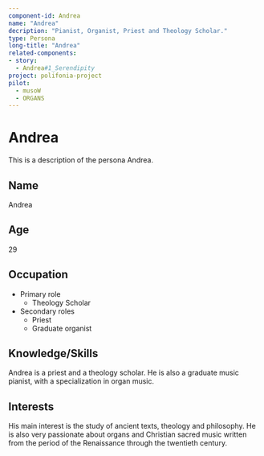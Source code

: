 ```yaml
---
component-id: Andrea
name: "Andrea"
decription: "Pianist, Organist, Priest and Theology Scholar."
type: Persona
long-title: "Andrea"
related-components:
- story:
  - Andrea#1_Serendipity
project: polifonia-project
pilot:
  - musoW
  - ORGANS
---
```


# Andrea

This is a description of the persona Andrea.

## Name
Andrea

## Age
29

## Occupation
- Primary role
  - Theology Scholar
- Secondary roles
  - Priest
  - Graduate organist

## Knowledge/Skills
Andrea is a priest and a theology scholar. He is also a graduate music pianist, with a specialization in organ music. 

## Interests
His main interest is the study of ancient texts, theology and philosophy. 
He is also very passionate about organs and Christian sacred music written from the period of the Renaissance through the twentieth century.
